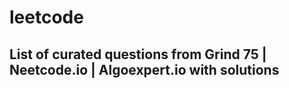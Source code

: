 # leetcode

## List of curated questions from Grind 75 | Neetcode.io | Algoexpert.io with solutions

